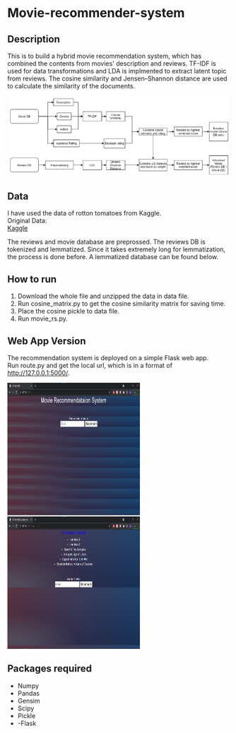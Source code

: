 # Movie-recommender-system


## Description
This is to build a hybrid movie recommendation system, which has combined the contents from movies' description and reviews. TF-IDF is used for data transformations and LDA is implmented to extract latent topic from reviews. The cosine similarity and Jensen–Shannon distance are used to calculate the similarity of the documents.

![Flowchart](/images/flowchart.png)

## Data
I have used the data of rotton tomatoes from Kaggle.  
Original Data:  
[Kaggle](https://www.kaggle.com/stefanoleone992/rotten-tomatoes-movies-and-critic-reviews-dataset)

The reviews and movie database are preprossed. The reviews DB is tokenized and lemmatized. Since it takes extremely long for lemmatization, the process is done before. A lemmatized database can be found below.

## How to run
1. Download the whole file and unzipped the data in data file.
2. Run cosine_matrix.py to get the cosine similarity matrix for saving time.
3. Place the cosine pickle to data file.
4. Run movie_rs.py.

## Web App Version
The recommendation system is deployed on a simple Flask web app.  
Run route.py and get the local url, which is in a format of http://127.0.0.1:5000/.  

<img src="/images/web_app_home.png" width="300" height="300">

<img src="/images/web_app_recommend.png" width="300" height="300">

## Packages required
- Numpy
- Pandas
- Gensim
- Scipy
- Pickle
- -Flask
